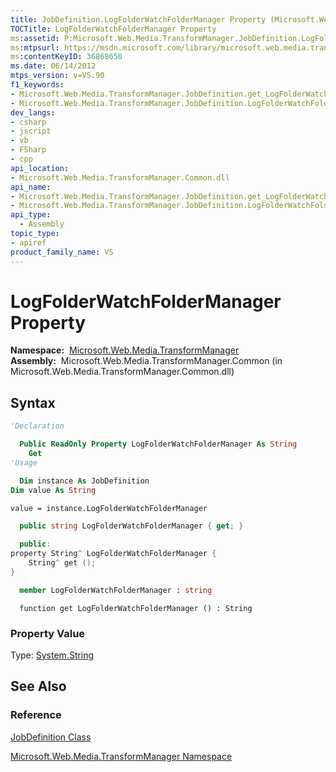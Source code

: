 ```yaml
---
title: JobDefinition.LogFolderWatchFolderManager Property (Microsoft.Web.Media.TransformManager)
TOCTitle: LogFolderWatchFolderManager Property
ms:assetid: P:Microsoft.Web.Media.TransformManager.JobDefinition.LogFolderWatchFolderManager
ms:mtpsurl: https://msdn.microsoft.com/library/microsoft.web.media.transformmanager.jobdefinition.logfolderwatchfoldermanager(v=VS.90)
ms:contentKeyID: 36868650
ms.date: 06/14/2012
mtps_version: v=VS.90
f1_keywords:
- Microsoft.Web.Media.TransformManager.JobDefinition.get_LogFolderWatchFolderManager
- Microsoft.Web.Media.TransformManager.JobDefinition.LogFolderWatchFolderManager
dev_langs:
- csharp
- jscript
- vb
- FSharp
- cpp
api_location:
- Microsoft.Web.Media.TransformManager.Common.dll
api_name:
- Microsoft.Web.Media.TransformManager.JobDefinition.get_LogFolderWatchFolderManager
- Microsoft.Web.Media.TransformManager.JobDefinition.LogFolderWatchFolderManager
api_type:
  - Assembly
topic_type:
- apiref
product_family_name: VS
---
```


# LogFolderWatchFolderManager Property

**Namespace:**  [Microsoft.Web.Media.TransformManager](microsoft-web-media-transformmanager-namespace.md)  
**Assembly:**  Microsoft.Web.Media.TransformManager.Common (in Microsoft.Web.Media.TransformManager.Common.dll)

## Syntax

```vb
'Declaration

  Public ReadOnly Property LogFolderWatchFolderManager As String
    Get
'Usage

  Dim instance As JobDefinition
Dim value As String

value = instance.LogFolderWatchFolderManager
```

```csharp
  public string LogFolderWatchFolderManager { get; }
```

```cpp
  public:
property String^ LogFolderWatchFolderManager {
    String^ get ();
}
```

``` fsharp
  member LogFolderWatchFolderManager : string
```

```jscript
  function get LogFolderWatchFolderManager () : String
```

### Property Value

Type: [System.String](https://msdn.microsoft.com/library/s1wwdcbf)  

## See Also

### Reference

[JobDefinition Class](jobdefinition-class-microsoft-web-media-transformmanager.md)

[Microsoft.Web.Media.TransformManager Namespace](microsoft-web-media-transformmanager-namespace.md)
